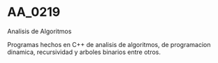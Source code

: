 # AA_0219
Analisis de Algoritmos

Programas hechos en C++ de analisis de algoritmos, de programacion dinamica, recursividad y arboles binarios entre otros.
